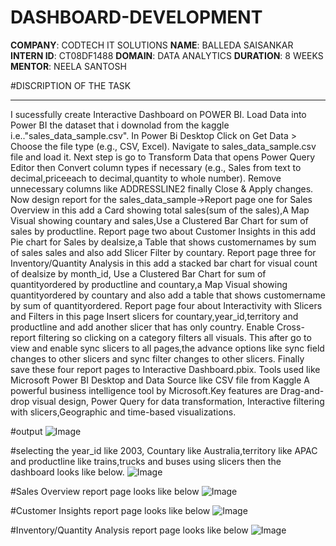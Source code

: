 # DASHBOARD-DEVELOPMENT
**COMPANY**: CODTECH IT SOLUTIONS
**NAME**: BALLEDA SAISANKAR
**INTERN ID**: CT08DF1488
**DOMAIN**: DATA ANALYTICS
**DURATION**: 8 WEEKS
**MENTOR**: NEELA SANTOSH

#DISCRIPTION OF THE TASK
_________________________
I sucessfully create Interactive Dashboard on POWER BI. Load Data into Power BI the dataset that i downolad from the kaggle i.e.."sales_data_sample.csv". In Power Bi Desktop Click on Get Data > Choose the file type (e.g., CSV, Excel). Navigate to sales_data_sample.csv file and load it.
Next step is go to Transform Data that opens Power Query Editor then Convert column types if necessary (e.g., Sales from text to decimal,priceeach to decimal,quantity to whole number). Remove unnecessary columns like ADDRESSLINE2 finally Close & Apply changes.
Now design report for the sales_data_sample->Report page one for Sales Overview in this add a Card showing total sales(sum of the sales),A Map Visual showing countary and sales,Use a Clustered Bar Chart for sum of sales by productline.
Report page two about Customer Insights in this add Pie chart for Sales by dealsize,a Table that shows customernames by sum of sales sales and also add Slicer Filter by countary.
Report page three for Inventory/Quantity Analysis in this add a stacked bar chart for visual count of dealsize by month_id, Use a Clustered Bar Chart for sum of quantityordered by productline and countary,a Map Visual showing quantityordered by countary and also add a table that shows customername by sum of quantityordered.
Report page four about Interactivity with Slicers and Filters in this page Insert slicers for countary,year_id,territory and productline and add another slicer that has only country.
Enable Cross-report filtering so clicking on a category filters all visuals.
This after go to view and enable sync slicers to all pages,the advance options like sync field changes to other slicers and sync filter
changes to other slicers.
Finally save these four report pages to Interactive Dashboard.pbix.
Tools used like Microsoft Power BI Desktop and Data Source like CSV file from Kaggle
A powerful business intelligence tool by Microsoft.Key features are Drag-and-drop visual design, Power Query for data transformation, Interactive filtering with slicers,Geographic and time-based visualizations.








#output 
![Image](https://github.com/user-attachments/assets/c1d62082-678e-43ed-87f9-b60e5690dc19)



#selecting the year_id like 2003, Countary like Australia,territory like APAC and productline like trains,trucks and buses using slicers then the dashboard looks like below.
![Image](https://github.com/user-attachments/assets/eb23cd25-7b7b-4186-91b2-b86941ec29b9)

#Sales Overview report page looks like below
![Image](https://github.com/user-attachments/assets/689b70e2-6404-4a29-80cc-cc4425af518a)

#Customer Insights report page looks like below
![Image](https://github.com/user-attachments/assets/ddb787b8-4ed1-4a22-a29e-8de8ab45f67a)

#Inventory/Quantity Analysis report page looks like below
![Image](https://github.com/user-attachments/assets/0e133406-d97f-44c7-af96-59c8a3acd9e1)
